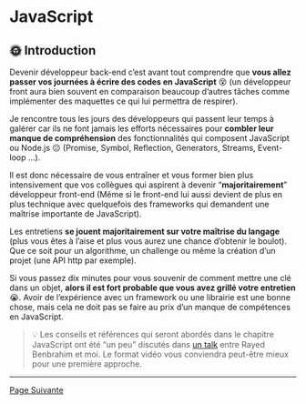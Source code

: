 # JavaScript

## 🌞 Introduction

Devenir développeur back-end c’est avant tout comprendre que **vous allez passer vos journées à écrire des codes en JavaScript** 😵 (un développeur front aura bien souvent en comparaison beaucoup d’autres tâches comme implémenter des maquettes ce qui lui permettra de respirer).

Je rencontre tous les jours des développeurs qui passent leur temps à galérer car ils ne font jamais les efforts nécessaires pour **combler leur manque de compréhension** des fonctionnalités qui composent JavaScript ou Node.js 😐 (Promise, Symbol, Reflection, Generators, Streams, Event-loop …).

Il est donc nécessaire de vous entraîner et vous former bien plus intensivement que vos collègues qui aspirent à devenir “**majoritairement**” développeur front-end (Même si le front-end lui aussi devient de plus en plus technique avec quelquefois des frameworks qui demandent une maîtrise importante de JavaScript).

Les entretiens **se jouent majoritairement sur votre maîtrise du langage** (plus vous êtes à l’aise et plus vous aurez une chance d’obtenir le boulot). Que ce soit pour un algorithme, un challenge ou même la création d’un projet (une API http par exemple).

Si vous passez dix minutes pour vous souvenir de comment mettre une clé dans un objet, **alors il est fort probable que vous avez grillé votre entretien** 😭. Avoir de l’expérience avec un framework ou une librairie est une bonne chose, mais cela ne doit pas se faire au prix d’un manque de compétences en JavaScript.

> 💡 Les conseils et références qui seront abordés dans le chapitre JavaScript ont été “un peu” discutés dans [un talk](https://www.youtube.com/watch?v=k4cABQN46qE) entre Rayed Benbrahim et moi. Le format vidéo vous conviendra peut-être mieux pour une première approche.

---

[Page Suivante](./lecture.md)
